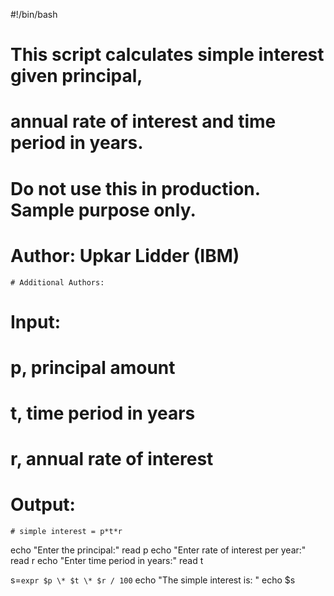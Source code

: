  #!/bin/bash
   # This script calculates simple interest given principal,
   # annual rate of interest and time period in years.
   
   # Do not use this in production. Sample purpose only.
   
   # Author: Upkar Lidder (IBM)
    # Additional Authors:
   # <your GitHub username>
  
   # Input:
   # p, principal amount
   # t, time period in years
   # r, annual rate of interest
  
   # Output:
    # simple interest = p*t*r
  
   echo "Enter the principal:"
   read p
   echo "Enter rate of interest per year:"
   read r
   echo "Enter time period in years:"
   read t
  
   s=`expr $p \* $t \* $r / 100`
   echo "The simple interest is: "
   echo $s
   


